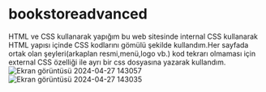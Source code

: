 
# bookstoreadvanced
 HTML ve CSS kullanarak yapığım bu web sitesinde internal CSS kullanarak HTML yapısı içinde CSS kodlarını gömülü şekilde kullandım.Her sayfada ortak olan şeyleri(arkaplan resmi,menü,logo vb.) kod tekrarı olmaması için external CSS özelliği ile ayrı bir css dosyasına yazarak kullandım.
![Ekran görüntüsü 2024-04-27 143057](https://github.com/mercansila03/bookstoreadvanced/assets/120477952/1572cbb9-e7b6-4db2-a07e-0ffe57fa2a89)
![Ekran görüntüsü 2024-04-27 143035](https://github.com/mercansila03/bookstoreadvanced/assets/120477952/47259695-dd57-4d31-9c80-04004302fada)
